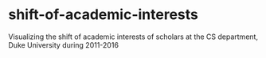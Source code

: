 # shift-of-academic-interests
Visualizing the shift of academic interests of scholars at the CS department, Duke University during 2011-2016

